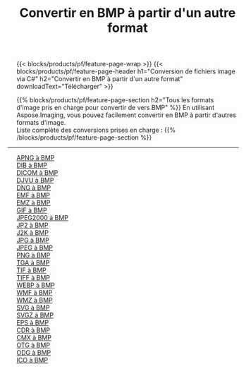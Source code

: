 ﻿---
title: Convertir en BMP à partir d'un autre format 
weight: 3920
url: /fr/java/conversion/to/bmp 
lang: fr
langdirlevel: 2
locales: zh-hans,ja,it,ru,de,es,fr,nl,id,lt,pl,pt,vi,tr,ko,zh-hant,ar,hi,th,sv,cs,uk,he
description: En utilisant Aspose.Imaging, vous pouvez facilement convertir en BMP à partir d'un autre format
---

{{< blocks/products/pf/feature-page-wrap >}}
{{< blocks/products/pf/feature-page-header h1="Conversion de fichiers image via C#" h2="Convertir en BMP à partir d'un autre format" downloadText="Télécharger" >}}


{{% blocks/products/pf/feature-page-section  h2="Tous les formats d'image pris en charge pour convertir de vers BMP" %}}
En utilisant Aspose.Imaging, vous pouvez facilement convertir en BMP à partir d'autres formats d'image.
<br/>
Liste complète des conversions prises en charge :
{{% /blocks/products/pf/feature-page-section %}}
<div class="container-fluid productfamilypage bg-gray">
    <div class="convertypes bg-gray agp-content section">
        <div class="container">
		<hr style="margin-left:-20px;"/>
		<div class="row other-converters">
		    <div class='col-md-2 other-converter remove-lp remove-rp'><a href="/imaging/fr/java/conversion/apng-to-bmp" >APNG à BMP</a></div>
<div class='col-md-2 other-converter remove-lp remove-rp'><a href="/imaging/fr/java/conversion/dib-to-bmp" >DIB à BMP</a></div>
<div class='col-md-2 other-converter remove-lp remove-rp'><a href="/imaging/fr/java/conversion/dicom-to-bmp" >DICOM à BMP</a></div>
<div class='col-md-2 other-converter remove-lp remove-rp'><a href="/imaging/fr/java/conversion/djvu-to-bmp" >DJVU à BMP</a></div>
<div class='col-md-2 other-converter remove-lp remove-rp'><a href="/imaging/fr/java/conversion/dng-to-bmp" >DNG à BMP</a></div>
<div class='col-md-2 other-converter remove-lp remove-rp'><a href="/imaging/fr/java/conversion/emf-to-bmp" >EMF à BMP</a></div>
<div class='col-md-2 other-converter remove-lp remove-rp'><a href="/imaging/fr/java/conversion/emz-to-bmp" >EMZ à BMP</a></div>
<div class='col-md-2 other-converter remove-lp remove-rp'><a href="/imaging/fr/java/conversion/gif-to-bmp" >GIF à BMP</a></div>
<div class='col-md-2 other-converter remove-lp remove-rp'><a href="/imaging/fr/java/conversion/jpeg2000-to-bmp" >JPEG2000 à BMP</a></div>
<div class='col-md-2 other-converter remove-lp remove-rp'><a href="/imaging/fr/java/conversion/jp2-to-bmp" >JP2 à BMP</a></div>
<div class='col-md-2 other-converter remove-lp remove-rp'><a href="/imaging/fr/java/conversion/j2k-to-bmp" >J2K à BMP</a></div>
<div class='col-md-2 other-converter remove-lp remove-rp'><a href="/imaging/fr/java/conversion/jpg-to-bmp" >JPG à BMP</a></div>
<div class='col-md-2 other-converter remove-lp remove-rp'><a href="/imaging/fr/java/conversion/jpeg-to-bmp" >JPEG à BMP</a></div>
<div class='col-md-2 other-converter remove-lp remove-rp'><a href="/imaging/fr/java/conversion/png-to-bmp" >PNG à BMP</a></div>
<div class='col-md-2 other-converter remove-lp remove-rp'><a href="/imaging/fr/java/conversion/tga-to-bmp" >TGA à BMP</a></div>
<div class='col-md-2 other-converter remove-lp remove-rp'><a href="/imaging/fr/java/conversion/tif-to-bmp" >TIF à BMP</a></div>
<div class='col-md-2 other-converter remove-lp remove-rp'><a href="/imaging/fr/java/conversion/tiff-to-bmp" >TIFF à BMP</a></div>
<div class='col-md-2 other-converter remove-lp remove-rp'><a href="/imaging/fr/java/conversion/webp-to-bmp" >WEBP à BMP</a></div>
<div class='col-md-2 other-converter remove-lp remove-rp'><a href="/imaging/fr/java/conversion/wmf-to-bmp" >WMF à BMP</a></div>
<div class='col-md-2 other-converter remove-lp remove-rp'><a href="/imaging/fr/java/conversion/wmz-to-bmp" >WMZ à BMP</a></div>
<div class='col-md-2 other-converter remove-lp remove-rp'><a href="/imaging/fr/java/conversion/svg-to-bmp" >SVG à BMP</a></div>
<div class='col-md-2 other-converter remove-lp remove-rp'><a href="/imaging/fr/java/conversion/svgz-to-bmp" >SVGZ à BMP</a></div>
<div class='col-md-2 other-converter remove-lp remove-rp'><a href="/imaging/fr/java/conversion/eps-to-bmp" >EPS à BMP</a></div>
<div class='col-md-2 other-converter remove-lp remove-rp'><a href="/imaging/fr/java/conversion/cdr-to-bmp" >CDR à BMP</a></div>
<div class='col-md-2 other-converter remove-lp remove-rp'><a href="/imaging/fr/java/conversion/cmx-to-bmp" >CMX à BMP</a></div>
<div class='col-md-2 other-converter remove-lp remove-rp'><a href="/imaging/fr/java/conversion/otg-to-bmp" >OTG à BMP</a></div>
<div class='col-md-2 other-converter remove-lp remove-rp'><a href="/imaging/fr/java/conversion/odg-to-bmp" >ODG à BMP</a></div>
<div class='col-md-2 other-converter remove-lp remove-rp'><a href="/imaging/fr/java/conversion/ico-to-bmp" >ICO à BMP</a></div>
                </div>
        </div>
    </div>
</div>
<br/>

